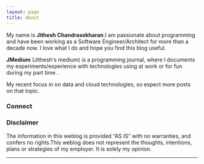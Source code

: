 ```yaml
---
layout: page
title: About
---
```


<!--<div class="imgHolder">
    <img src="/images/header_image.jpg" class ="img-responsive"/>
    <span>Here's the overlay text</span>
</div>-->

My name is **Jithesh Chandrasekharan**.I am passionate about programming and have been working as a Software Engineer/Architect for more than a decade now.
I love what I do and hope you find this blog useful.  

**JMedium** (Jithesh's medium) is a programming journal, where I documents my experiments/experience with technologies using at work or for fun during my part time .

My recent focus in on data and cloud technologies, so expect more posts on that topic.     

<!--My favorite form of communication is Twitter, where you'll find me ranting 140 characters at a time at <span><a href="https://twitter.com/gitjit"><i class="fa fa-twitter"></i></a></span>.

Resume : <span><a href="#"><i class="fa fa-linkedin"></i></a></span>  -->

### Connect 

<div style="text-align: center">
  
 <span style="margin-right:5px; "><a href="mailto:jitheshc@gmail.com?subject=Mail from Data-Tricks.com contact"><i class="fa fa-envelope fa share-button" style="font-size:36px;"></i></a></span>
 <span style="margin-right:5px; "><a href="https://twitter.com/gitjit" target="_blank"><i class="fa fa-twitter" style="font-size:36px;"></i></a></span> <span style="margin-right:5px"><a href="#" target="_blank"><i class="fa fa-linkedin" style="font-size:36px;"></i></a></span >  <span style="margin-right:5px" ><a href="#" target="_blank"><i class="fa fa-github" style="font-size:36px;"></i></a></span> 
</div>


### Disclaimer  

The information in this weblog is provided “AS IS” with no warranties, and confers no rights.This weblog does not represent the thoughts, intentions, plans or strategies of my employer. It is solely my opinion.


<hr class="style-eight">

<!--Feel free to challenge me, disagree with me, or tell me I’m completely nuts in the comments section of each blog entry, but I reserve the right to delete any comment for any reason whatsoever (abusive, profane, rude, or anonymous comments) – so keep it polite, please.-->





 